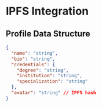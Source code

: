 # IPFS Integration

## Profile Data Structure
```json
{
  "name": "string",
  "bio": "string",
  "credentials": {
    "degree": "string",
    "institution": "string",
    "specialization": "string"
  },
  "avatar": "string" // IPFS hash
}